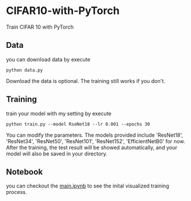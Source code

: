 # CIFAR10-with-PyTorch
Train CIFAR 10 with PyTorch

## Data
you can download data by execute
```
python data.py
```
Download the data is optional. The training still works if you don't.

## Training
train your model with my setting by execute
```
python train.py --model RseNet18 --lr 0.001 --epochs 30
```
You can modify the parameters. The models provided include 'ResNet18', 'ResNet34', 'ResNet50', 'ResNet101', 'ResNet152', 'EfficientNetB0' for now. After the training, the test result will be showed automatically, and your model will also be saved in your directory.

## Notebook
you can checkout the [main.ipynb](https://github.com/HaohanTsao/CIFAR10-with-PyTorch/blob/main/main.ipynb) to see the inital visualized training process.
